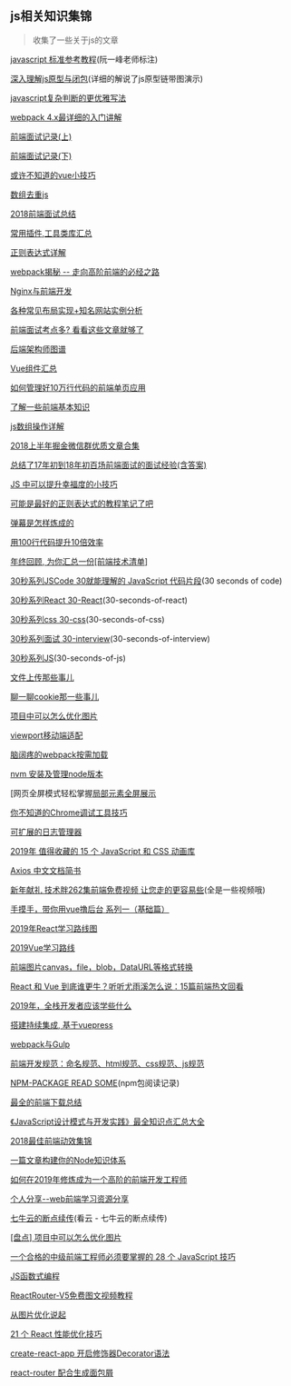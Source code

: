 ## js相关知识集锦
> 收集了一些关于js的文章

[javascript 标准参考教程](http://javascript.ruanyifeng.com/htmlapi/requestanimationframe.html)(阮一峰老师标注)

[深入理解js原型与闭包](http://www.cnblogs.com/wangfupeng1988/p/3977987.html)(详细的解说了js原型链带图演示)

[javascript复杂判断的更优雅写法](https://juejin.im/post/5bdfef86e51d453bf8051bf8)

[webpack 4.x最详细的入门讲解](https://juejin.im/post/5bd66efcf265da0a8a6af2d2)

[前端面试记录(上)](https://juejin.im/post/5aad40e4f265da237f1e12ed)

[前端面试记录(下)](https://juejin.im/post/5ac984646fb9a028c8131e11)

[或许不知道的vue小技巧](https://juejin.im/post/5b1230c1f265da6e603933ad)

[数组去重js](https://juejin.im/post/5949d85f61ff4b006c0de98b)

[2018前端面试总结](https://juejin.im/post/5b94d8965188255c5a0cdc02)

[常用插件,工具类库汇总](https://juejin.im/post/5ba7d5dd5188255c6140cc9d)

[正则表达式详解](https://juejin.im/post/5b96a8e2e51d450e6a2de115)

[webpack揭秘 -- 走向高阶前端的必经之路](https://juejin.im/post/5badd0c5e51d450e4437f07a)

[Nginx与前端开发](https://juejin.im/post/5bacbd395188255c8d0fd4b2)

[各种常见布局实现+知名网站实例分析](https://juejin.im/post/5aa252ac518825558001d5de)

[前端面试考点多? 看看这些文章就够了](https://juejin.im/post/5aae076d6fb9a028cc6100a9)

[后端架构师图谱](https://github.com/xingshaocheng/architect-awesome/blob/master/README.md#%E6%95%B0%E6%8D%AE%E7%BB%93%E6%9E%84)

[Vue组件汇总](https://juejin.im/post/5af16a2cf265da0b8636353b)

[如何管理好10万行代码的前端单页应用](https://juejin.im/post/59cb0d0b5188257e876a2d27)

[了解一些前端基本知识](https://juejin.im/post/5b2f4790e51d45589e7bd63d)

[js数组操作详解](https://juejin.im/post/5b0903b26fb9a07a9d70c7e0)

[2018上半年掘金微信群优质文章合集](https://juejin.im/post/5b3adfe2e51d4555b17e85df)

[总结了17年初到18年初百场前端面试的面试经验(含答案)](https://juejin.im/post/5b44a485e51d4519945fb6b7)

[JS 中可以提升幸福度的小技巧](https://juejin.im/post/5b51e5d3f265da0f4861143c)

[可能是最好的正则表达式的教程笔记了吧](https://juejin.im/post/5b5db5b8e51d4519155720d2)

[弹幕是怎样炼成的](https://juejin.im/post/5be54a286fb9a049ae07641b)

[用100行代码提升10倍效率](https://juejin.im/post/5bec223f5188250c102116b5)

[年终回顾, 为你汇总一份\[前端技术清单\]](https://juejin.im/post/5bdfb387e51d452c8e0aa902)

[30秒系列JSCode 30就能理解的 JavaScript 代码片段](https://www.css88.com/30-seconds-of-code/)(30 seconds of code)

[30秒系列React 30-React](https://github.com/30-seconds/30-seconds-of-react)(30-seconds-of-react)

[30秒系列css 30-css](https://github.com/30-seconds/30-seconds-of-css)(30-seconds-of-css)

[30秒系列面试 30-interview](https://github.com/30-seconds/30-seconds-of-interviews)(30-seconds-of-interview)

[30秒系列JS](https://github.com/30-seconds/30-seconds-of-code)(30-seconds-of-js)

[文件上传那些事儿](https://cloud.tencent.com/developer/article/1004961)

[聊一聊cookie那一些事儿](https://segmentfault.com/a/1190000004556040)

[项目中可以怎么优化图片](https://juejin.im/post/5bfac3bd51882566936071e1)

[viewport移动端适配](https://juejin.im/post/5bfa99e0e51d4555557d26c6)

[脑阔疼的webpack按需加载](https://juejin.im/post/5bf61082f265da616a474b5c)

[nvm 安装及管理node版本](https://juejin.im/post/5af25c335188256732783488)

[网页全屏模式轻松掌握[局部元素全屏展示](https://juejin.im/post/5c024ea951882548e937f6f5)

[你不知道的Chrome调试工具技巧](https://juejin.im/post/5c09a80151882521c81168a2)

[可扩展的日志管理器](https://github.com/klaussinani/signale/blob/master/docs/readme.zh_CN.md)

[2019年 值得收藏的 15 个 JavaScript 和 CSS 动画库](https://mp.weixin.qq.com/s/3eNxQBcZWcLmSrUYWgz52A)

[Axios 中文文档简书](https://www.jianshu.com/p/7a9fbcbb1114)

[新年献礼 技术胖262集前端免费视频 让您走的更容易些](https://juejin.im/post/5c11bf145188252704368b98)(全是一些视频哦)

[手摸手，带你用vue撸后台 系列一（基础篇）](https://juejin.im/post/59097cd7a22b9d0065fb61d2)

[2019年React学习路线图](https://mp.weixin.qq.com/s?__biz=MzUxMzcxMzE5Ng==&mid=2247490135&idx=1&sn=dbbb12b2c7c4469aec6bb4b3a4a3b65e&chksm=f951af14ce262602a85acb6a932b1c2e7e2c8c4e659b9aa3067dda6e3a89b5baa198cab475b1&scene=0&xtrack=1#rd)

[2019Vue学习路线](https://mp.weixin.qq.com/s?__biz=MzUxMzcxMzE5Ng==&mid=2247490087&idx=1&sn=fb16b7826416244642cdab69a52848c0&chksm=f951af64ce262672982f1896976f594589925a0b2730801715247ae40d7ee06c2960d6b6a338&token=1582750074&lang=zh_CN&scene=21#wechat_redirect)


[前端图片canvas，file，blob，DataURL等格式转换](https://juejin.im/post/5b5187da51882519ec07fa41)

[React 和 Vue 到底谁更牛？听听尤雨溪怎么说：15篇前端热文回看](https://mp.weixin.qq.com/s?__biz=MzAxODE2MjM1MA==&mid=2651555634&idx=1&sn=aa28971c6e63f5404b24aa1f88d7e39a&chksm=802550f3b752d9e569376bd063cc5bc6fc6a5a2a6f8879e5b2e6e17d42d106349b10c10eab9d&mpshare=1&scene=1&srcid=01024VsFvdos8MQDbwuBij4K#rd)

[2019年，全栈开发者应该学些什么](https://mp.weixin.qq.com/s?__biz=MzUxMzcxMzE5Ng==&mid=2247490212&idx=1&sn=b9d8f51551baaeb9cdb3c7ebb02ccc9b&chksm=f951afe7ce2626f1926f2999e64a019f9ac7058642a83d2650eaf4b096cd8600a66a91cc85d5&scene=0&xtrack=1#rd)

[搭建持续集成, 基于vuepress](https://zhuanlan.zhihu.com/p/36390666)

[webpack与Gulp](https://www.jianshu.com/p/b1022d224817)

[前端开发规范：命名规范、html规范、css规范、js规范](https://juejin.im/post/592d4a5b0ce463006b43b6da)

[NPM-PACKAGE READ SOME](https://github.com/parro-it/awesome-micro-npm-packages)(npm包阅读记录)

[最全的前端下载总结](https://juejin.im/post/5c3c4b3551882524a5420119)

[《JavaScript设计模式与开发实践》最全知识点汇总大全](https://juejin.im/post/5c2e10a76fb9a049c0432697)

[2018最佳前端动效集锦](https://juejin.im/post/5c2e10a76fb9a049c0432697)

[一篇文章构建你的Node知识体系](https://juejin.im/post/5c4c0ee8f265da61117aa527)

[如何在2019年修炼成为一个高阶的前端开发工程师](https://www.liayal.com/article/5c6f5ed3c0ab13505eeefab7)

[个人分享--web前端学习资源分享](https://juejin.im/post/5a0c1956f265da430a501f51)

[七牛云的断点续传](https://www.kancloud.cn/thinkphp/qiniu-guide/38376)(看云 - 七牛云的断点续传)

[[盘点] 项目中可以怎么优化图片](https://juejin.im/post/5bfac3bd51882566936071e1)

[一个合格的中级前端工程师必须要掌握的 28 个 JavaScript 技巧](https://juejin.im/post/5cef46226fb9a07eaf2b7516)

[JS函数式编程](https://llh911001.gitbooks.io/mostly-adequate-guide-chinese/content/ch2.html#%E4%B8%BA%E4%BD%95%E9%92%9F%E7%88%B1%E4%B8%80%E7%AD%89%E5%85%AC%E6%B0%91)

[ReactRouter-V5免费图文视频教程](https://juejin.im/post/5d50dd4ff265da039a2879cd#heading-16)

[从图片优化说起](https://cjting.me/2019/07/29/image-optimization/)

[21 个 React 性能优化技巧](https://www.infoq.cn/article/KVE8xtRs-uPphptq5LUz)

[create-react-app 开启修饰器Decorator语法](https://segmentfault.com/a/1190000016767551)

[react-router 配合生成面包屑](https://pjchender.blogspot.com/2018/11/react-react-router-dynamic-breadcrumb.html)